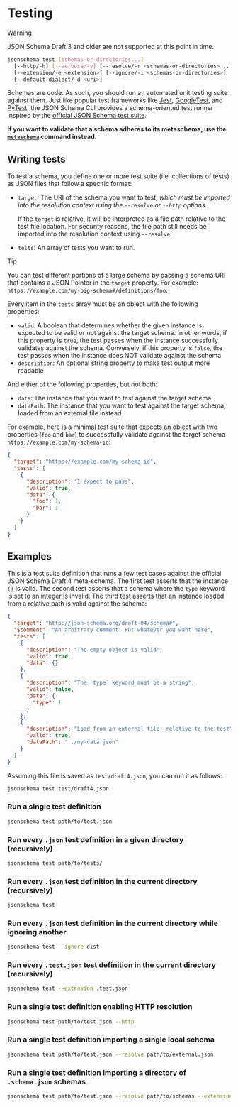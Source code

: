 Testing
=======

> [!WARNING]
> JSON Schema Draft 3 and older are not supported at this point in time.

```sh
jsonschema test [schemas-or-directories...]
  [--http/-h] [--verbose/-v] [--resolve/-r <schemas-or-directories> ...]
  [--extension/-e <extension>] [--ignore/-i <schemas-or-directories>]
  [--default-dialect/-d <uri>]
```

Schemas are code. As such, you should run an automated unit testing suite
against them. Just like popular test frameworks like [Jest](https://jestjs.io),
[GoogleTest](https://google.github.io/googletest/), and
[PyTest](https://docs.pytest.org), the JSON Schema CLI provides a
schema-oriented test runner inspired by the [official JSON Schema test
suite](https://github.com/json-schema-org/JSON-Schema-Test-Suite).

**If you want to validate that a schema adheres to its metaschema, use the
[`metaschema`](./metaschema.markdown) command instead.**

Writing tests
-------------

To test a schema, you define one or more test suite (i.e. collections of tests)
as JSON files that follow a specific format:

- `target`: The URI of the schema you want to test, _which must be imported
  into the resolution context using the `--resolve` or `--http` options_.

  If the `target` is relative, it will be interpreted as a file path relative
  to the test file location. For security reasons, the file path still needs be
  imported into the resolution context using `--resolve`.

- `tests`: An array of tests you want to run.

> [!TIP]
> You can test different portions of a large schema by passing a schema URI
> that contains a JSON Pointer in the `target` property. For example:
> `https://example.com/my-big-schema#/definitions/foo`.

Every item in the `tests` array must be an object with the following
properties:

- `valid`: A boolean that determines whether the given instance is expected to
  be valid or not against the target schema. In other words, if this property
  is `true`, the test passes when the instance successfully validates against
  the schema.  Conversely, if this property is `false`, the test passes when
  the instance does NOT validate against the schema
- `description`: An optional string property to make test output more readable

And either of the following properties, but not both:

- `data`: The instance that you want to test against the target schema.
- `dataPath`: The instance that you want to test against the target schema,
  loaded from an external file instead

For example, here is a minimal test suite that expects an object with two
properties (`foo` and `bar`) to successfully validate against the target schema
`https://example.com/my-schema-id`:

```json
{
  "target": "https://example.com/my-schema-id",
  "tests": [
    {
      "description": "I expect to pass",
      "valid": true,
      "data": {
        "foo": 1,
        "bar": 1
      }
    }
  ]
}
```

Examples
--------

This is a test suite definition that runs a few test cases against the official
JSON Schema Draft 4 meta-schema. The first test asserts that the instance `{}`
is valid. The second test asserts that a schema where the `type` keyword is set
to an integer is invalid. The third test asserts that an instance loaded from a
relative path is valid against the schema:

```json
{
  "target": "http://json-schema.org/draft-04/schema#",
  "$comment": "An arbitrary comment! Put whatever you want here",
  "tests": [
    {
      "description": "The empty object is valid",
      "valid": true,
      "data": {}
    },
    {
      "description": "The `type` keyword must be a string",
      "valid": false,
      "data": {
        "type": 1
      }
    },
    {
      "description": "Load from an external file, relative to the test",
      "valid": true,
      "dataPath": "../my-data.json"
    }
  ]
}
```

Assuming this file is saved as `test/draft4.json`, you can run it as follows:

```sh
jsonschema test test/draft4.json
```

### Run a single test definition

```sh
jsonschema test path/to/test.json
```

### Run every `.json` test definition in a given directory (recursively)

```sh
jsonschema test path/to/tests/
```

### Run every `.json` test definition in the current directory (recursively)

```sh
jsonschema test
```

### Run every `.json` test definition in the current directory while ignoring another

```sh
jsonschema test --ignore dist
```

### Run every `.test.json` test definition in the current directory (recursively)

```sh
jsonschema test --extension .test.json
```

### Run a single test definition enabling HTTP resolution

```sh
jsonschema test path/to/test.json --http
```

### Run a single test definition importing a single local schema

```sh
jsonschema test path/to/test.json --resolve path/to/external.json
```

### Run a single test definition importing a directory of `.schema.json` schemas

```sh
jsonschema test path/to/test.json --resolve path/to/schemas --extension schema.json
```
